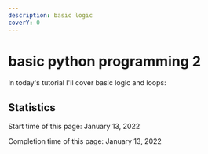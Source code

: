 ```yaml
---
description: basic logic
coverY: 0
---
```


# basic python programming 2

In today's tutorial I'll cover basic logic and loops:

















## Statistics

Start time of this page: January 13, 2022

Completion time of this page: January 13, 2022
